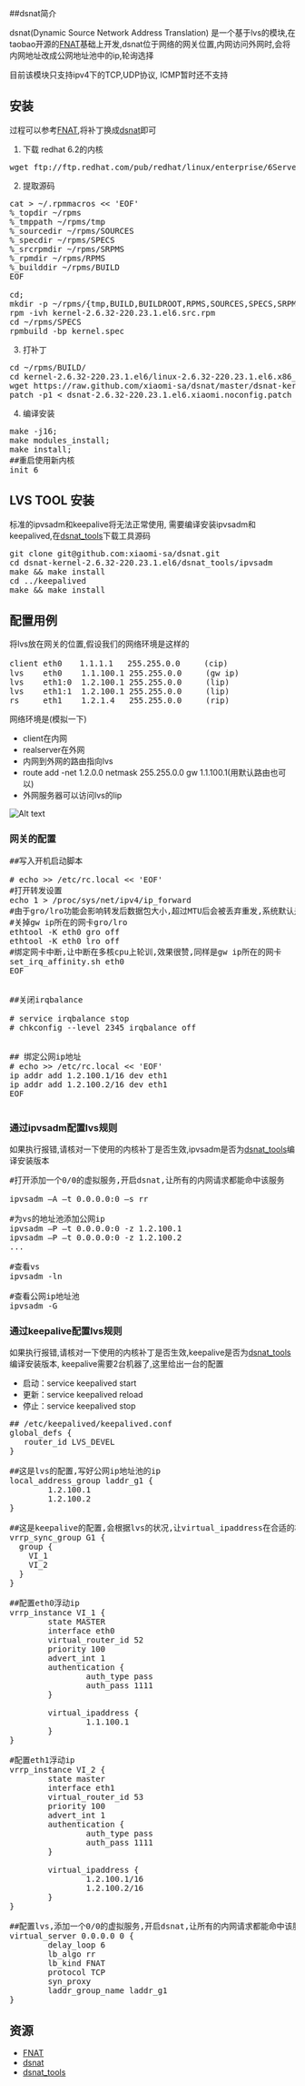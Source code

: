 ##dsnat简介

dsnat(Dynamic Source  Network Address Translation) 是一个基于lvs的模块,在taobao开源的[FNAT][]基础上开发,dsnat位于网络的网关位置,内网访问外网时,会将内网地址改成公网地址池中的ip,轮询选择

目前该模块只支持ipv4下的TCP,UDP协议, ICMP暂时还不支持

## 安装

过程可以参考[FNAT][],将补丁换成[dsnat][]即可

<!--more-->

1. 下载 redhat 6.2的内核
<pre>
wget ftp://ftp.redhat.com/pub/redhat/linux/enterprise/6Server/en/os/SRPMS/kernel-2.6.32-220.23.1.el6.src.rpm
</pre>

2. 提取源码

<pre>
cat > ~/.rpmmacros << 'EOF'
%_topdir ~/rpms
%_tmppath ~/rpms/tmp
%_sourcedir ~/rpms/SOURCES
%_specdir ~/rpms/SPECS
%_srcrpmdir ~/rpms/SRPMS
%_rpmdir ~/rpms/RPMS
%_builddir ~/rpms/BUILD
EOF

cd;
mkdir -p ~/rpms/{tmp,BUILD,BUILDROOT,RPMS,SOURCES,SPECS,SRPMS}
rpm -ivh kernel-2.6.32-220.23.1.el6.src.rpm
cd ~/rpms/SPECS
rpmbuild -bp kernel.spec
</pre>

3. 打补丁
<pre>
cd ~/rpms/BUILD/
cd kernel-2.6.32-220.23.1.el6/linux-2.6.32-220.23.1.el6.x86_64/
wget https://raw.github.com/xiaomi-sa/dsnat/master/dsnat-kernel-2.6.32-220.23.1.el6/dsnat-2.6.32-220.23.1.el6.xiaomi.noconfig.patch
patch -p1 < dsnat-2.6.32-220.23.1.el6.xiaomi.noconfig.patch
</pre>

4. 编译安装
<pre>
make -j16;
make modules_install;
make install;
##重启使用新内核
init 6
</pre>

## LVS TOOL 安装

标准的ipvsadm和keepalive将无法正常使用,
需要编译安装ipvsadm和keepalived,在[dsnat_tools][]下载工具源码

<pre>
git clone git@github.com:xiaomi-sa/dsnat.git
cd dsnat-kernel-2.6.32-220.23.1.el6/dsnat_tools/ipvsadm
make && make install
cd ../keepalived
make && make install
</pre>

## 配置用例
将lvs放在网关的位置,假设我们的网络环境是这样的
<pre>
client eth0　  1.1.1.1   255.255.0.0     (cip)
lvs    eth0    1.1.100.1 255.255.0.0     (gw ip)
lvs    eth1:0  1.2.100.1 255.255.0.0     (lip)
lvs    eth1:1  1.2.100.1 255.255.0.0     (lip)
rs     eth1    1.2.1.4   255.255.0.0     (rip)
</pre>

网络环境是(模拟一下)

- client在内网
- realserver在外网
- 内网到外网的路由指向lvs
 - route add -net 1.2.0.0 netmask 255.255.0.0 gw 1.1.100.1(用默认路由也可以)
- 外网服务器可以访问lvs的lip


![Alt text][dsnat_img]


### 网关的配置
<pre>
##写入开机启动脚本

# echo >> /etc/rc.local << 'EOF'
#打开转发设置
echo 1 > /proc/sys/net/ipv4/ip_forward
#由于gro/lro功能会影响转发后数据包大小,超过MTU后会被丢弃重发,系统默认是开启的
#关掉gw ip所在的网卡gro/lro
ethtool -K eth0 gro off
ethtool -K eth0 lro off
#绑定网卡中断,让中断在多核cpu上轮训,效果很赞,同样是gw ip所在的网卡
set_irq_affinity.sh eth0
EOF


##关闭irqbalance

# service irqbalance stop
# chkconfig --level 2345 irqbalance off


## 绑定公网ip地址
# echo >> /etc/rc.local << 'EOF'
ip addr add 1.2.100.1/16 dev eth1
ip addr add 1.2.100.2/16 dev eth1
EOF

</pre>

### 通过ipvsadm配置lvs规则

如果执行报错,请核对一下使用的内核补丁是否生效,ipvsadm是否为[dsnat_tools][]编译安装版本
<pre>
#打开添加一个0/0的虚拟服务,开启dsnat,让所有的内网请求都能命中该服务

ipvsadm –A –t 0.0.0.0:0 –s rr

#为vs的地址池添加公网ip
ipvsadm –P –t 0.0.0.0:0 -z 1.2.100.1
ipvsadm –P –t 0.0.0.0:0 -z 1.2.100.2
...

#查看vs
ipvsadm -ln

#查看公网ip地址池
ipvsadm -G
</pre>


### 通过keepalive配置lvs规则
如果执行报错,请核对一下使用的内核补丁是否生效,keepalive是否为[dsnat_tools][]编译安装版本,
keepalive需要2台机器了,这里给出一台的配置

- 启动：service keepalived start
- 更新：service keepalived reload
- 停止：service keepalived stop


<pre>
## /etc/keepalived/keepalived.conf
global_defs {
   router_id LVS_DEVEL
}

##这是lvs的配置,写好公网ip地址池的ip
local_address_group laddr_g1 {
        1.2.100.1
        1.2.100.2
}

##这是keepalive的配置,会根据lvs的状况,让virtual_ipaddress在合适的机器上浮动
vrrp_sync_group G1 {
  group {
    VI_1
    VI_2
  }
}

##配置eth0浮动ip
vrrp_instance VI_1 {
        state MASTER
        interface eth0
        virtual_router_id 52
        priority 100 
        advert_int 1
        authentication {
                auth_type pass
                auth_pass 1111
        }

        virtual_ipaddress {
                1.1.100.1
        }
}

#配置eth1浮动ip
vrrp_instance VI_2 {
        state master
        interface eth1
        virtual_router_id 53
        priority 100
        advert_int 1
        authentication {
                auth_type pass
                auth_pass 1111
        }

        virtual_ipaddress {
                1.2.100.1/16
                1.2.100.2/16
        }
}

##配置lvs,添加一个0/0的虚拟服务,开启dsnat,让所有的内网请求都能命中该服务
virtual_server 0.0.0.0 0 {
        delay_loop 6
        lb_algo rr
        lb_kind FNAT
        protocol TCP
        syn_proxy
        laddr_group_name laddr_g1
}
</pre>


## 资源

* [FNAT][]
* [dsnat][]
* [dsnat_tools][]


[FNAT]:http://kb.linuxvirtualserver.org/wiki/IPVS_FULLNAT_and_SYNPROXY
[dsnat_img]:https://raw.github.com/xiaomi-sa/dsnat/master/dsnat-kernel-2.6.32-220.23.1.el6/dsnat.jpg
[dsnat]:https://github.com/xiaomi-sa/dsnat/tree/master/dsnat-kernel-2.6.32-220.23.1.el6/dsnat-2.6.32-220.23.1.el6.xiaomi.noconfig.patch
[dsnat_tools]:https://github.com/xiaomi-sa/dsnat/tree/master/dsnat-kernel-2.6.32-220.23.1.el6/dsnat_tools
